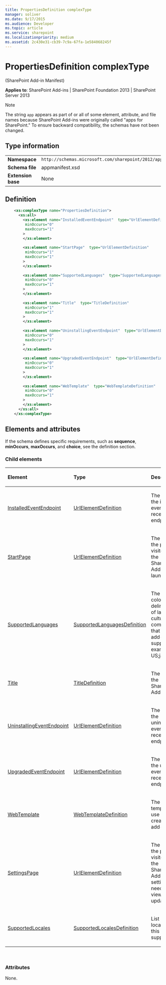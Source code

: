 ```yaml
---
title: PropertiesDefinition complexType
manager: soliver
ms.date: 9/17/2015
ms.audience: Developer
ms.topic: article
ms.service: sharepoint
ms.localizationpriority: medium
ms.assetid: 2c430e31-cb39-7c9a-67fa-1e584068245f
---
```


# PropertiesDefinition complexType 

(SharePoint Add-in Manifest)

**Applies to**: SharePoint Add-ins | SharePoint Foundation 2013 | SharePoint Server 2013

> [!NOTE] 
> The string `app` appears as part of or all of some element, attribute, and file names because SharePoint Add-ins were originally called "apps for SharePoint." To ensure backward compatibility, the schemas have not been changed.

## Type information

|   |   |
|---|---|
| **Namespace**  | `http://schemas.microsoft.com/sharepoint/2012/app/manifest` |
| **Schema file**  | appmanifest.xsd |
| **Extension base**  | None |

## Definition

```XML
    <xs:complexType name="PropertiesDefinition">
      <xs:all>
        <xs:element name="InstalledEventEndpoint"  type="UrlElementDefinition"
         minOccurs="0"
         maxOccurs="1"
        >
        </xs:element>
        
        <xs:element name="StartPage"  type="UrlElementDefinition"
         minOccurs="1"
         maxOccurs="1"
        >
        </xs:element>
        
        <xs:element name="SupportedLanguages"  type="SupportedLanguagesDefinition"
         minOccurs="0"
         maxOccurs="1"
        >
        </xs:element>
        
        <xs:element name="Title"  type="TitleDefinition"
         minOccurs="1"
         maxOccurs="1"
        >
        </xs:element>
        
        <xs:element name="UninstallingEventEndpoint"  type="UrlElementDefinition"
         minOccurs="0"
         maxOccurs="1"
        >
        </xs:element>
        
        <xs:element name="UpgradedEventEndpoint"  type="UrlElementDefinition"
         minOccurs="0"
         maxOccurs="1"
        >
        </xs:element>
        
        <xs:element name="WebTemplate"  type="WebTemplateDefinition"
         minOccurs="0"
         maxOccurs="1"
        >
        </xs:element> 
      </xs:all>
    </xs:complexType>
```

## Elements and attributes

If the schema defines specific requirements, such as **sequence**, **minOccurs**, **maxOccurs**, and **choice**, see the definition section.

### Child elements

<table>
<colgroup>
<col width="25%" />
<col width="25%" />
<col width="50%" />
</colgroup>
<thead>
<tr class="header">
<th align="left"><p>Element</p></th>
<th align="left"><p>Type</p></th>
<th align="left"><p>Description</p></th>
</tr>
</thead>
<tbody>
<tr class="odd">
<td align="left"><p><a href="installedeventendpoint-element-propertiesdefinition-complextypesharepoint-add-in.md">InstalledEventEndpoint</a></p></td>
<td align="left"><p><a href="urlelementdefinition-complextype-sharepoint-add-in-manifest.md">UrlElementDefinition</a></p></td>
<td align="left"><p>The Url of the installed event receiver endpoint.</p></td>
</tr>
<tr class="even">
<td align="left"><p><a href="startpage-element-propertiesdefinition-complextypesharepoint-add-in-manifest.md">StartPage</a></p></td>
<td align="left"><p><a href="urlelementdefinition-complextype-sharepoint-add-in-manifest.md">UrlElementDefinition</a></p></td>
<td align="left"><p>The Url of the page visited when the SharePoint Add-in is launched.</p></td>
</tr>
<tr class="odd">
<td align="left"><p><a href="supportedlanguages-element-propertiesdefinition-complextypesharepoint-add-in-man.md">SupportedLanguages</a></p></td>
<td align="left"><p><a href="supportedlanguagesdefinition-simpletype-sharepoint-add-in-manifest.md">SupportedLanguagesDefinition</a></p></td>
<td align="left"><p>The semi-colon delimited list of language culture combinations that this add-in supports. For example: en-US;ja-JP;</p></td>
</tr>
<tr class="even">
<td align="left"><p><a href="title-element-propertiesdefinition-complextypesharepoint-add-in-manifest.md">Title</a></p></td>
<td align="left"><p><a href="titledefinition-simpletype-sharepoint-add-in-manifest.md">TitleDefinition</a></p></td>
<td align="left"><p>The title of the SharePoint Add-in.</p></td>
</tr>
<tr class="odd">
<td align="left"><p><a href="uninstallingeventendpoint-element-propertiesdefinition-complextypesharepoint-add.md">UninstallingEventEndpoint</a></p></td>
<td align="left"><p><a href="urlelementdefinition-complextype-sharepoint-add-in-manifest.md">UrlElementDefinition</a></p></td>
<td align="left"><p>The Url of the uninstalling event receiver endpoint.</p></td>
</tr>
<tr class="even">
<td align="left"><p><a href="upgradedeventendpoint-element-propertiesdefinition-complextypesharepoint-add-in.md">UpgradedEventEndpoint</a></p></td>
<td align="left"><p><a href="urlelementdefinition-complextype-sharepoint-add-in-manifest.md">UrlElementDefinition</a></p></td>
<td align="left"><p>The Url of the upgraded event receiver endpoint.</p></td>
</tr>
<tr class="odd">
<td align="left"><p><a href="webtemplate-element-propertiesdefinition-complextypesharepoint-add-in-manifest.md">WebTemplate</a></p></td>
<td align="left"><p><a href="webtemplatedefinition-complextype-sharepoint-add-in-manifest.md">WebTemplateDefinition</a></p></td>
<td align="left"><p>The web template to use when creating an add-in web.</p></td>
</tr>
<tr class="even">
<td align="left"><p><a href="settingspage-element-propertiesdefinition-complextypesharepoint-add-in-manifest.md">SettingsPage</a></p></td>
<td align="left"><p><a href="urlelementdefinition-complextype-sharepoint-add-in-manifest.md">UrlElementDefinition</a></p></td>
<td align="left"><p>The Url of the page visited when the SharePoint Add-in settings need to be viewed or updated.</p></td>
</tr>
<tr class="odd">
<td align="left"><p><a href="supportedlocales-element-propertiesdefinition-complextypesharepoint-add-in-manif.md">SupportedLocales</a></p></td>
<td align="left"><p><a href="supportedlocalesdefinition-complextype-sharepoint-add-in-manifest.md">SupportedLocalesDefinition</a></p></td>
<td align="left"><p>List of locales that this add-in supports.</p></td>
</tr>
</tbody>
</table>

<br/>

### Attributes

None.







